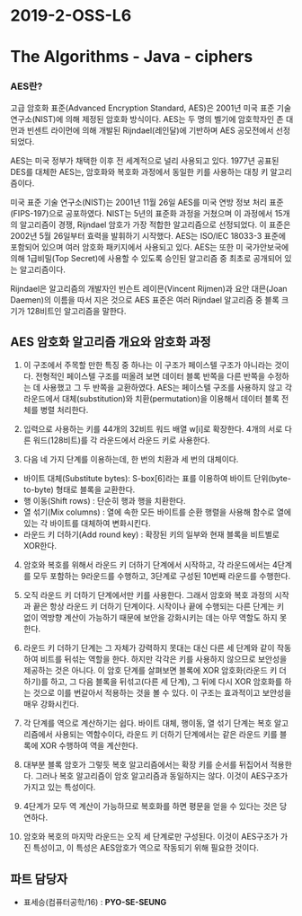 # 2019-2-OSS-L6
# The Algorithms - Java - ciphers

### AES란?
고급 암호화 표준(Advanced Encryption Standard, AES)은 2001년 미국 표준 기술 연구소(NIST)에 의해 제정된 암호화 방식이다. AES는 두 명의 벨기에 암호학자인 존 대먼과 빈센트 라이먼에 의해 개발된 Rijndael(레인달)에 기반하며 AES 공모전에서 선정되었다.

AES는 미국 정부가 채택한 이후 전 세계적으로 널리 사용되고 있다. 1977년 공표된 DES를 대체한 AES는, 암호화와 복호화 과정에서 동일한 키를 사용하는 대칭 키 알고리즘이다.

미국 표준 기술 연구소(NIST)는 2001년 11월 26일 AES를 미국 연방 정보 처리 표준(FIPS-197)으로 공포하였다. NIST는 5년의 표준화 과정을 거쳤으며 이 과정에서 15개의 알고리즘이 경쟁, Rijndael 암호가 가장 적합한 알고리즘으로 선정되었다. 이 표준은 2002년 5월 26일부터 효력을 발휘하기 시작했다. AES는 ISO/IEC 18033-3 표준에 포함되어 있으며 여러 암호화 패키지에서 사용되고 있다. AES는 또한 미 국가안보국에 의해 1급비밀(Top Secret)에 사용할 수 있도록 승인된 알고리즘 중 최초로 공개되어 있는 알고리즘이다.

Rijndael은 알고리즘의 개발자인 빈슨트 레이믄(Vincent Rijmen)과 요안 대믄(Joan Daemen)의 이름을 따서 지은 것으로 AES 표준은 여러 Rijndael 알고리즘 중 블록 크기가 128비트인 알고리즘을 말한다.

## AES 암호화 알고리즘 개요와 암호화 과정
1. 이 구조에서 주목할 만한 특징 중 하나는 이 구조가 페이스텔 구조가 아니라는 것이다. 전형적인 페이스텔 구조를 떠올려 보면 데이터 블록 반쪽을 다른 반쪽을 수정하는 데 사용했고 그 두 반쪽을 교환하였다. AES는 페이스텔 구조를 사용하지 않고 각 라운드에서 대체(substitution)와 치환(permutation)을 이용해서 데이터 블록 전체를 병렬 처리한다.

2. 입력으로 사용하는 키를 44개의 32비트 워드 배열 w[i]로 확장한다. 4개의 서로 다른 워드(128비트)를 각 라운드에서 라운드 키로 사용한다.

3. 다음 네 가지 단계를 이용하는데, 한 번의 치환과 세 번의 대체이다.
 - 바이트 대체(Substitute bytes): S-box[6]라는 표를 이용하여 바이트 단위(byte-to-byte) 형태로 블록을 교환한다.
 - 행 이동(Shift rows) : 단순히 행과 행을 치환한다.
 - 열 섞기(Mix columns) : 열에 속한 모든 바이트를 순환 행렬을 사용해 함수로 열에 있는 각 바이트를 대체하여 변화시킨다.
 - 라운드 키 더하기(Add round key) : 확장된 키의 일부와 현재 블록을 비트별로 XOR한다.

4. 암호와 복호를 위해서 라운드 키 더하기 단계에서 시작하고, 각 라운드에서는 4단계를 모두 포함하는 9라운드를 수행하고, 3단계로 구성된 10번째 라운드를 수행한다.

5. 오직 라운드 키 더하기 단계에서만 키를 사용한다. 그래서 암호와 복호 과정의 시작과 끝은 항상 라운드 키 더하기 단계이다. 시작이나 끝에 수행되는 다른 단계는 키 없이 역방향 계산이 가능하기 때문에 보안을 강화시키는 데는 아무 역할도 하지 못한다.

6. 라운드 키 더하기 단계는 그 자체가 강력하지 못대는 대신 다른 세 단계와 같이 작동하여 비트를 뒤섞는 역할을 한다. 하지만 각각은 키를 사용하지 않으므로 보안성을 제공하는 것은 아니다. 이 암호 단계를 살펴보면 블록에 XOR 암호화(라운드 키 더하기)를 하고, 그 다음 블록을 뒤섞고(다른 세 단계), 그 뒤에 다시 XOR 암호화를 하는 것으로 이를 번갈아서 적용하는 것을 볼 수 있다. 이 구조는 효과적이고 보안성을 매우 강화시킨다.

7. 각 단계를 역으로 계산하기는 쉽다. 바이트 대체, 행이동, 열 섞기 단계는 복호 알고리즘에서 사용되는 역함수이다, 라운드 키 더하기 단계에서는 같은 라운드 키를 블록에 XOR 수행하여 역을 계산한다.

8. 대부분 블록 암호가 그렇듯 복호 알고리즘에서는 확장 키를 순서를 뒤집어서 적용한다. 그러나 복호 알고리즘이 암호 알고리즘과 동일하지는 않다. 이것이 AES구조가 가지고 있는 특성이다.

9. 4단계가 모두 역 계산이 가능하므로 복호화를 하면 평문을 얻을 수 있다는 것은 당연하다.

10. 암호와 복호의 마지막 라운드는 오직 세 단계로만 구성된다. 이것이 AES구조가 가진 특성이고, 이 특성은 AES암호가 역으로 작동되기 위해 필요한 것이다.

## 파트 담당자
- 표세승(컴퓨터공학/16) : **PYO-SE-SEUNG**  
